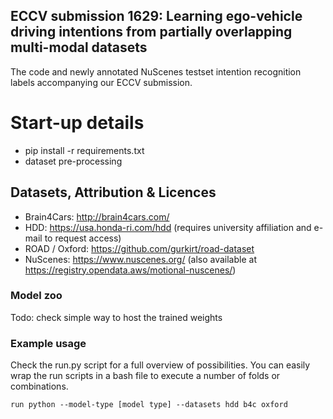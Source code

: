 ##  ECCV submission 1629: Learning ego-vehicle driving intentions from partially overlapping multi-modal datasets
The code and newly annotated NuScenes testset intention recognition labels accompanying our ECCV submission. 

# Start-up details
- pip install -r requirements.txt
- dataset pre-processing

## Datasets, Attribution & Licences 
- Brain4Cars: http://brain4cars.com/
- HDD: https://usa.honda-ri.com/hdd (requires university affiliation and e-mail to request access)
- ROAD / Oxford: https://github.com/gurkirt/road-dataset
- NuScenes: https://www.nuscenes.org/ (also available at https://registry.opendata.aws/motional-nuscenes/)


### Model zoo
Todo: check simple way to host the trained weights

### Example usage
Check the run.py script for a full overview of possibilities.
You can easily wrap the run scripts in a bash file to execute a number of folds or combinations.

`run python --model-type [model type] --datasets hdd b4c oxford`
